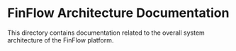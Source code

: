 # FinFlow Architecture Documentation

This directory contains documentation related to the overall system architecture of the FinFlow platform.
